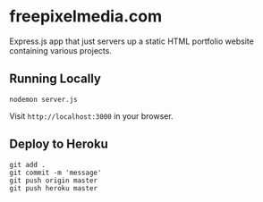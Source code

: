 # freepixelmedia.com

Express.js app that just servers up a static HTML portfolio website containing various projects.


## Running Locally

```
nodemon server.js
```

Visit `http://localhost:3000` in your browser.


## Deploy to Heroku

```
git add .
git commit -m 'message'
git push origin master
git push heroku master
```


